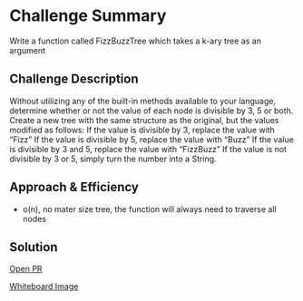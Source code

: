 # Challenge Summary
<!-- Short summary or background information -->
Write a function called FizzBuzzTree which takes a k-ary tree as an argument

## Challenge Description
<!-- Description of the challenge -->
Without utilizing any of the built-in methods available to your language, determine whether or not the value of each node is divisible by 3, 5 or both. Create a new tree with the same structure as the original, but the values modified as follows:
If the value is divisible by 3, replace the value with “Fizz”
If the value is divisible by 5, replace the value with “Buzz”
If the value is divisible by 3 and 5, replace the value with “FizzBuzz”
If the value is not divisible by 3 or 5, simply turn the number into a String.

## Approach & Efficiency
<!-- What approach did you take? Why? What is the Big O space/time for this approach? -->
- o(n), no mater size tree, the function will always need to traverse all nodes

## Solution
<!-- Embedded whiteboard image -->
[Open PR](https://github.com/SianCulligan/python-data-structures-and-algorithms/pull/21)

[Whiteboard Image](assets/fbtree.png)